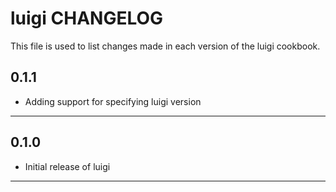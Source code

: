 luigi CHANGELOG
===============

This file is used to list changes made in each version of the luigi cookbook.

0.1.1
-----
- Adding support for specifying luigi version

- - -

0.1.0
-----
- Initial release of luigi

- - -
